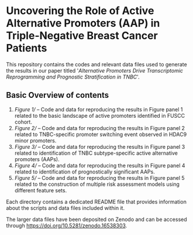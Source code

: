 # Uncovering the Role of Active Alternative Promoters (AAP) in Triple-Negative Breast Cancer Patients 

This repository contains the codes and relevant data files used to generate the results in our paper titled '*Alternative Promoters Drive Transcriptomic Reprogramming and Prognostic Stratification in TNBC*'. 

## Basic Overview of contents
1. *Figure 1/* – Code and data for reproducing the results in Figure panel 1 related to the basic landscape of active promoters identified in FUSCC cohort.
2. *Figure 2/* – Code and data for reproducing the results in Figure panel 2 related to TNBC-specific promoter switching event observed in HDAC9 minor promoters.
3. *Figure 3/* – Code and data for reproducing the results in Figure panel 3 related to identification of TNBC subtype-specific active alternative promoters (AAPs).
4. *Figure 4/* – Code and data for reproducing the results in Figure panel 4 related to identification of prognostically significant AAPs.
5. *Figure 5/* – Code and data for reproducing the results in Figure panel 5 related to the construction of multiple risk assessment models using different feature sets.

Each directory contains a dedicated README file that provides information about the scripts and data files included within it.

The larger data files have been deposited on Zenodo and can be accessed through https://doi.org/10.5281/zenodo.16538303.
